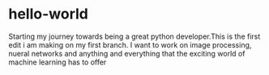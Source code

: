 # hello-world
Starting my journey towards being a great python developer.This is the first edit i am making on my first branch.
I want to work on image processing, nueral networks and anything and everything that the exciting world of machine learning has to offer
